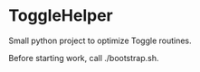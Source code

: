 # ToggleHelper
Small python project to optimize Toggle routines.

Before starting work, call ./bootstrap.sh.
